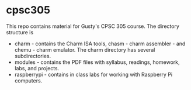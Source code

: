 # cpsc305

This repo contains material for Gusty's CPSC 305 course. The directory structure is

* charm - contains the Charm ISA tools, chasm - charm assembler - and chemu - charm emulator. The charm directory has several subdirectories.
* modules - contains the PDF files with syllabus, readings, homework, labs, and projects.
* raspberrypi - contains in class labs for working with Raspberry Pi computers.
